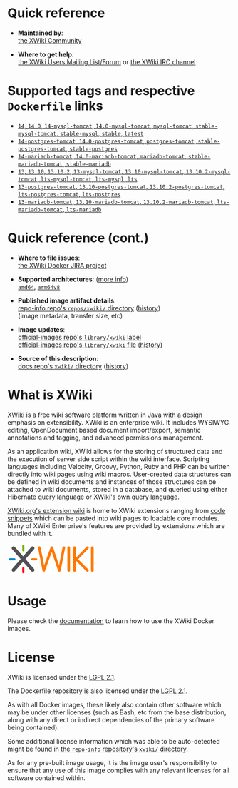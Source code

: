 <!--

********************************************************************************

WARNING:

    DO NOT EDIT "xwiki/README.md"

    IT IS AUTO-GENERATED

    (from the other files in "xwiki/" combined with a set of templates)

********************************************************************************

-->

# Quick reference

-	**Maintained by**:  
	[the XWiki Community](https://github.com/xwiki-contrib/docker-xwiki)

-	**Where to get help**:  
	[the XWiki Users Mailing List/Forum](http://dev.xwiki.org/xwiki/bin/view/Community/MailingLists) or [the XWiki IRC channel](http://dev.xwiki.org/xwiki/bin/view/Community/IRC)

# Supported tags and respective `Dockerfile` links

-	[`14`, `14.0`, `14-mysql-tomcat`, `14.0-mysql-tomcat`, `mysql-tomcat`, `stable-mysql-tomcat`, `stable-mysql`, `stable`, `latest`](https://github.com/xwiki-contrib/docker-xwiki/blob/be3ac33aa49c811f489990b4115dbe92e0fa8040/14/mysql-tomcat/Dockerfile)
-	[`14-postgres-tomcat`, `14.0-postgres-tomcat`, `postgres-tomcat`, `stable-postgres-tomcat`, `stable-postgres`](https://github.com/xwiki-contrib/docker-xwiki/blob/be3ac33aa49c811f489990b4115dbe92e0fa8040/14/postgres-tomcat/Dockerfile)
-	[`14-mariadb-tomcat`, `14.0-mariadb-tomcat`, `mariadb-tomcat`, `stable-mariadb-tomcat`, `stable-mariadb`](https://github.com/xwiki-contrib/docker-xwiki/blob/be3ac33aa49c811f489990b4115dbe92e0fa8040/14/mariadb-tomcat/Dockerfile)
-	[`13`, `13.10`, `13.10.2`, `13-mysql-tomcat`, `13.10-mysql-tomcat`, `13.10.2-mysql-tomcat`, `lts-mysql-tomcat`, `lts-mysql`, `lts`](https://github.com/xwiki-contrib/docker-xwiki/blob/be3ac33aa49c811f489990b4115dbe92e0fa8040/13/mysql-tomcat/Dockerfile)
-	[`13-postgres-tomcat`, `13.10-postgres-tomcat`, `13.10.2-postgres-tomcat`, `lts-postgres-tomcat`, `lts-postgres`](https://github.com/xwiki-contrib/docker-xwiki/blob/be3ac33aa49c811f489990b4115dbe92e0fa8040/13/postgres-tomcat/Dockerfile)
-	[`13-mariadb-tomcat`, `13.10-mariadb-tomcat`, `13.10.2-mariadb-tomcat`, `lts-mariadb-tomcat`, `lts-mariadb`](https://github.com/xwiki-contrib/docker-xwiki/blob/be3ac33aa49c811f489990b4115dbe92e0fa8040/13/mariadb-tomcat/Dockerfile)

# Quick reference (cont.)

-	**Where to file issues**:  
	[the XWiki Docker JIRA project](http://jira.xwiki.org/browse/XDOCKER)

-	**Supported architectures**: ([more info](https://github.com/docker-library/official-images#architectures-other-than-amd64))  
	[`amd64`](https://hub.docker.com/r/amd64/xwiki/), [`arm64v8`](https://hub.docker.com/r/arm64v8/xwiki/)

-	**Published image artifact details**:  
	[repo-info repo's `repos/xwiki/` directory](https://github.com/docker-library/repo-info/blob/master/repos/xwiki) ([history](https://github.com/docker-library/repo-info/commits/master/repos/xwiki))  
	(image metadata, transfer size, etc)

-	**Image updates**:  
	[official-images repo's `library/xwiki` label](https://github.com/docker-library/official-images/issues?q=label%3Alibrary%2Fxwiki)  
	[official-images repo's `library/xwiki` file](https://github.com/docker-library/official-images/blob/master/library/xwiki) ([history](https://github.com/docker-library/official-images/commits/master/library/xwiki))

-	**Source of this description**:  
	[docs repo's `xwiki/` directory](https://github.com/docker-library/docs/tree/master/xwiki) ([history](https://github.com/docker-library/docs/commits/master/xwiki))

# What is XWiki

[XWiki](http://xwiki.org) is a free wiki software platform written in Java with a design emphasis on extensibility. XWiki is an enterprise wiki. It includes WYSIWYG editing, OpenDocument based document import/export, semantic annotations and tagging, and advanced permissions management.

As an application wiki, XWiki allows for the storing of structured data and the execution of server side script within the wiki interface. Scripting languages including Velocity, Groovy, Python, Ruby and PHP can be written directly into wiki pages using wiki macros. User-created data structures can be defined in wiki documents and instances of those structures can be attached to wiki documents, stored in a database, and queried using either Hibernate query language or XWiki's own query language.

[XWiki.org's extension wiki](http://extensions.xwiki.org) is home to XWiki extensions ranging from [code snippets](http://snippets.xwiki.org) which can be pasted into wiki pages to loadable core modules. Many of XWiki Enterprise's features are provided by extensions which are bundled with it.

![logo](https://raw.githubusercontent.com/docker-library/docs/6fb07a8dacbad5cc548b87e4c267823a4aa98660/xwiki/logo.png)

# Usage

Please check the [documentation](https://github.com/xwiki-contrib/docker-xwiki/blob/master/README.md) to learn how to use the XWiki Docker images.

# License

XWiki is licensed under the [LGPL 2.1](https://github.com/xwiki-contrib/docker-xwiki/blob/master/LICENSE).

The Dockerfile repository is also licensed under the [LGPL 2.1](https://github.com/xwiki-contrib/docker-xwiki/blob/master/LICENSE).

As with all Docker images, these likely also contain other software which may be under other licenses (such as Bash, etc from the base distribution, along with any direct or indirect dependencies of the primary software being contained).

Some additional license information which was able to be auto-detected might be found in [the `repo-info` repository's `xwiki/` directory](https://github.com/docker-library/repo-info/tree/master/repos/xwiki).

As for any pre-built image usage, it is the image user's responsibility to ensure that any use of this image complies with any relevant licenses for all software contained within.
